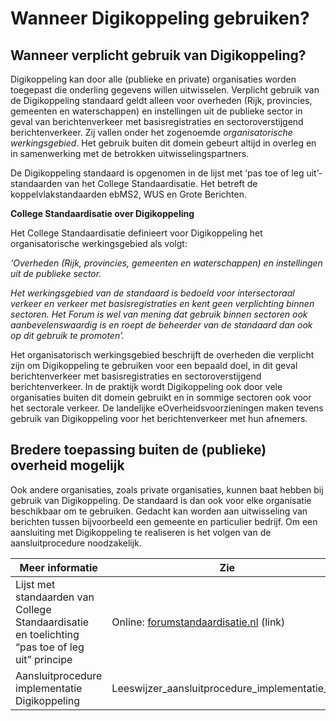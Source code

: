 # Wanneer Digikoppeling gebruiken?

## Wanneer verplicht gebruik van Digikoppeling?

Digikoppeling kan door alle (publieke en private) organisaties worden toegepast die onderling gegevens willen uitwisselen. Verplicht gebruik van de Digikoppeling standaard geldt alleen voor overheden (Rijk, provincies, gemeenten en waterschappen) en instellingen uit de publieke sector in geval van berichtenverkeer met basisregistraties en sectoroverstijgend berichtenverkeer. Zij vallen onder het zogenoemde *organisatorische werkingsgebied*. Het gebruik buiten dit domein gebeurt altijd in overleg en in samenwerking met de betrokken uitwisselingspartners.

De Digikoppeling standaard is opgenomen in de lijst met ‘pas toe of leg uit’-standaarden van het College Standaardisatie. Het betreft de koppelvlakstandaarden ebMS2, WUS en Grote Berichten.

**College Standaardisatie over Digikoppeling**

Het College Standaardisatie definieert voor Digikoppeling het organisatorische werkingsgebied als volgt:

*‘Overheden (Rijk, provincies, gemeenten en waterschappen) en instellingen uit de publieke sector.*

*Het werkingsgebied van de standaard is bedoeld voor intersectoraal verkeer en verkeer met basisregistraties en kent geen verplichting binnen sectoren. Het Forum is wel van mening dat gebruik binnen sectoren ook aanbevelenswaardig is en roept de beheerder van de standaard dan ook op dit gebruik te promoten’.*

Het organisatorisch werkingsgebied beschrijft de overheden die verplicht zijn om Digikoppeling te gebruiken voor een bepaald doel, in dit geval berichtenverkeer met basisregistraties en sectoroverstijgend berichtenverkeer. In de praktijk wordt Digikoppeling ook door vele organisaties buiten dit domein gebruikt en in sommige sectoren ook voor het sectorale verkeer. De landelijke eOverheidsvoorzieningen maken tevens gebruik van Digikoppeling voor het berichtenverkeer met hun afnemers.

## Bredere toepassing buiten de (publieke) overheid mogelijk

Ook andere organisaties, zoals private organisaties, kunnen baat hebben bij gebruik van Digikoppeling. De standaard is dan ook voor elke organisatie beschikbaar om te gebruiken. Gedacht kan worden aan uitwisseling van berichten tussen bijvoorbeeld een gemeente en particulier bedrijf. Om een aansluiting met Digikoppeling te realiseren is het volgen van de aansluitprocedure noodzakelijk.

| **Meer informatie** | **Zie** | **Doelgroep** |
|---|---|---|
| Lijst met standaarden van College Standaardisatie en toelichting “pas toe of leg uit” principe | Online: [forumstandaardisatie.nl](https://www.forumstandaardisatie.nl/open-standaarden/digikoppeling) (link) | [PL] [A&D]  [OT&B] |
| Aansluitprocedure implementatie Digikoppeling | Leeswijzer_aansluitprocedure_implementatie_DK | [MT] [PL] [A&D] [OT&B] |
